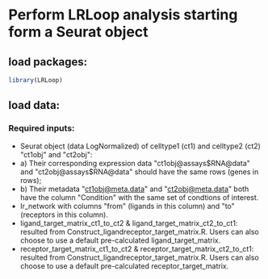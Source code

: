 # Perform LRLoop analysis starting form a Seurat object

## load  packages:
``` r
library(LRLoop)
```
## load data:
### Required inputs:
-  Seurat object (data LogNormalized) of celltype1 (ct1) and celltype2 (ct2) "ct1obj" and "ct2obj":
- a) Their corresponding expression data "ct1obj@assays$RNA@data" and "ct2obj@assays$RNA@data" should have the same rows (genes in rows); 
- b) Their metadata "ct1obj@meta.data" and "ct2obj@meta.data" both have the column "Condition" with the same set of condtions of interest.
-  lr_network with columns "from" (ligands in this column) and "to" (receptors in this column).
-  ligand_target_matrix_ct1_to_ct2 & ligand_target_matrix_ct2_to_ct1: resulted from Construct_ligandreceptor_target_matrix.R. Users can also choose to use a default pre-calculated ligand_target_matrix.
-  receptor_target_matrix_ct1_to_ct2 & receptor_target_matrix_ct2_to_ct1: resulted from Construct_ligandreceptor_target_matrix.R. Users can also choose to use a default pre-calculated receptor_target_matrix.


